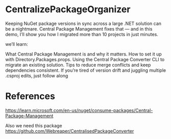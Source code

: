 # CentralizePackageOrganizer
Keeping NuGet package versions in sync across a large .NET solution can be a nightmare.
Central Package Management fixes that — and in this demo, I’ll show you how I migrated more than 10 projects in just minutes.

we’ll learn:

What Central Package Management is and why it matters.
How to set it up with Directory.Packages.props.
Using the Central Package Converter CLI to migrate an existing solution.
Tips to reduce merge conflicts and keep dependencies consistent.
If you’re tired of version drift and juggling multiple .csproj edits, just follow along

# References
https://learn.microsoft.com/en-us/nuget/consume-packages/Central-Package-Management

Also we need this package
https://github.com/Webreaper/CentralisedPackageConverter
